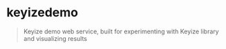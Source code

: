 # keyizedemo
> Keyize demo web service, built for experimenting with Keyize library and visualizing results
